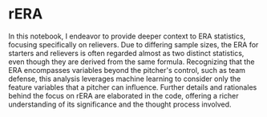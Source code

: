 # rERA

In this notebook, I endeavor to provide deeper context to ERA statistics, focusing specifically on relievers. Due to differing sample sizes, the ERA for starters and relievers is often regarded almost as two distinct statistics, even though they are derived from the same formula. Recognizing that the ERA encompasses variables beyond the pitcher's control, such as team defense, this analysis leverages machine learning to consider only the feature variables that a pitcher can influence. Further details and rationales behind the focus on rERA are elaborated in the code, offering a richer understanding of its significance and the thought process involved.
